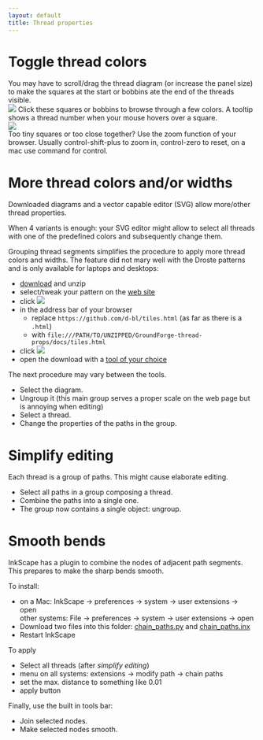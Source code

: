 ```yaml
---
layout: default
title: Thread properties
---
```


Toggle thread colors
====================
You may have to scroll/drag the thread diagram (or increase the panel size)
to make the squares at the start or bobbins ate the end of the threads visible.  
![](/GroundForge/images/toggle-thread.png)
Click these squares or bobbins to browse through a few colors.
A tooltip shows a thread number when your mouse hovers over a square.  
![](/GroundForge/images/toggle-hover.png)  
Too tiny squares or too close together? Use the zoom function of your browser.
Usually control-shift-plus to zoom in, control-zero to reset,
on a mac use command for control.

More thread colors and/or widths
================================

Downloaded diagrams and a vector capable editor (SVG) allow more/other thread properties. 

When 4 variants is enough: your SVG editor might allow to select all threads
with one of the predefined colors and subsequently change them.

Grouping thread segments simplifies the procedure to apply more thread colors and widths.
The feature did not mary well with the Droste patterns and is only available for laptops and desktops:
* [download](https://github.com/d-bl/GroundForge/archive/thread-props.zip) and unzip
* select/tweak your pattern on the [web site](/GroundForge/tiles)
* click ![](/GroundForge/images/link.png)
* in the address bar of your browser
  * replace `https://github.com/d-bl/tiles.html` (as far as there is a `.html`)
  * with `file:///PATH/TO/UNZIPPED/GroundForge-thread-props/docs/tiles.html`
* click ![](/GroundForge/images/download.jpg)
* open the download with a [tool of your choice](Reshape-Patterns#evaluated-editors)

The next procedure may vary between the tools.
* Select the diagram.
* Ungroup it (this main group serves a proper scale on the web page but is annoying when editing)
* Select a thread.
* Change the properties of the paths in the group.


Simplify editing
================

Each thread is a group of paths. This might cause elaborate editing.

* Select all paths in a group composing a thread.
* Combine the paths into a single one.
* The group now contains a single object: ungroup.

Smooth bends
============

InkScape has a plugin to combine the nodes of adjacent path segments.
This prepares to make the sharp bends smooth.

To install:
* on a Mac: InkScape -> preferences -> system -> user extensions -> open  
  other systems: File -> preferences -> system -> user extensions -> open
* Download two files into this folder:
  [chain_paths.py](https://raw.githubusercontent.com/fablabnbg/inkscape-chain-paths/master/chain_paths.py)
  and
  [chain_paths.inx](https://raw.githubusercontent.com/fablabnbg/inkscape-chain-paths/master/chain_paths.inx)
* Restart InkScape

To apply
* Select all threads (after _simplify editing_)
* menu on all systems: extensions -> modify path -> chain paths
* set the max. distance to something like 0.01
* apply button

Finally, use the built in tools bar:
* Join selected nodes.
* Make selected nodes smooth.
